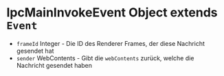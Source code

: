 # IpcMainInvokeEvent Object extends `Event`

* `frameId` Integer - Die ID des Renderer Frames, der diese Nachricht gesendet hat
* `sender` WebContents - Gibt die `webContents` zurück, welche die Nachricht gesendet haben
